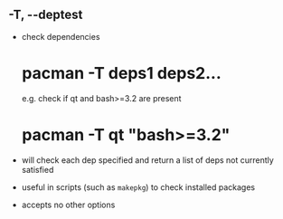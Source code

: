 ## -T, --deptest
- check dependencies

    # pacman -T deps1 deps2...

    e.g. check if qt and bash>=3.2 are present
    # pacman -T qt "bash>=3.2"

- will check each dep specified and return a list of deps not currently satisfied
- useful in scripts (such as `makepkg`) to check installed packages
- accepts no other options

